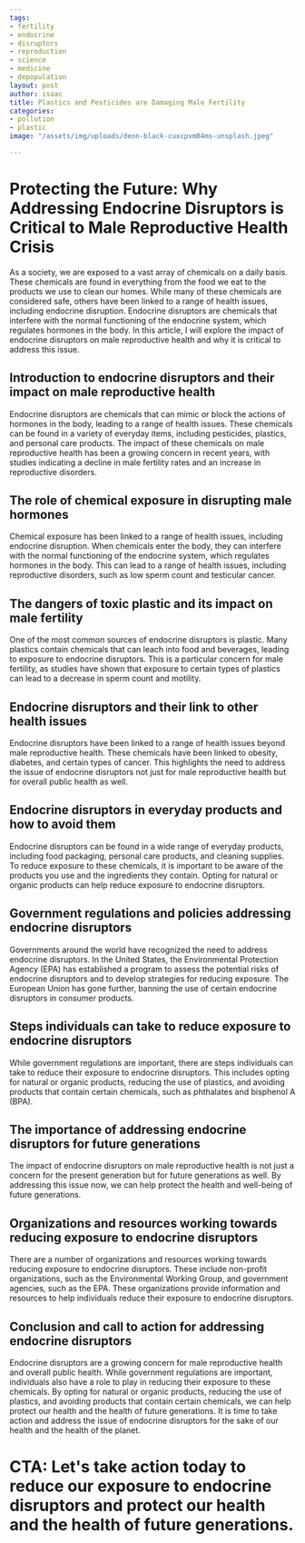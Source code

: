 ```yaml
---
tags:
- fertility
- endocrine
- disruptors
- reproduction
- science
- medicine
- depopulation
layout: post
author: isaac
title: Plastics and Pesticides are Damaging Male Fertility
categories:
- pollution
- plastic
image: "/assets/img/uploads/deon-black-cuxcpvm04ms-unsplash.jpeg"

---
```

# Protecting the Future: Why Addressing Endocrine Disruptors is Critical to Male Reproductive Health Crisis

As a society, we are exposed to a vast array of chemicals on a daily basis. These chemicals are found in everything from the food we eat to the products we use to clean our homes. While many of these chemicals are considered safe, others have been linked to a range of health issues, including endocrine disruption. Endocrine disruptors are chemicals that interfere with the normal functioning of the endocrine system, which regulates hormones in the body. In this article, I will explore the impact of endocrine disruptors on male reproductive health and why it is critical to address this issue.

## Introduction to endocrine disruptors and their impact on male reproductive health

Endocrine disruptors are chemicals that can mimic or block the actions of hormones in the body, leading to a range of health issues. These chemicals can be found in a variety of everyday items, including pesticides, plastics, and personal care products. The impact of these chemicals on male reproductive health has been a growing concern in recent years, with studies indicating a decline in male fertility rates and an increase in reproductive disorders.

## The role of chemical exposure in disrupting male hormones

Chemical exposure has been linked to a range of health issues, including endocrine disruption. When chemicals enter the body, they can interfere with the normal functioning of the endocrine system, which regulates hormones in the body. This can lead to a range of health issues, including reproductive disorders, such as low sperm count and testicular cancer.

## The dangers of toxic plastic and its impact on male fertility

One of the most common sources of endocrine disruptors is plastic. Many plastics contain chemicals that can leach into food and beverages, leading to exposure to endocrine disruptors. This is a particular concern for male fertility, as studies have shown that exposure to certain types of plastics can lead to a decrease in sperm count and motility.

## Endocrine disruptors and their link to other health issues

Endocrine disruptors have been linked to a range of health issues beyond male reproductive health. These chemicals have been linked to obesity, diabetes, and certain types of cancer. This highlights the need to address the issue of endocrine disruptors not just for male reproductive health but for overall public health as well.

## Endocrine disruptors in everyday products and how to avoid them

Endocrine disruptors can be found in a wide range of everyday products, including food packaging, personal care products, and cleaning supplies. To reduce exposure to these chemicals, it is important to be aware of the products you use and the ingredients they contain. Opting for natural or organic products can help reduce exposure to endocrine disruptors.

## Government regulations and policies addressing endocrine disruptors

Governments around the world have recognized the need to address endocrine disruptors. In the United States, the Environmental Protection Agency (EPA) has established a program to assess the potential risks of endocrine disruptors and to develop strategies for reducing exposure. The European Union has gone further, banning the use of certain endocrine disruptors in consumer products.

## Steps individuals can take to reduce exposure to endocrine disruptors

While government regulations are important, there are steps individuals can take to reduce their exposure to endocrine disruptors. This includes opting for natural or organic products, reducing the use of plastics, and avoiding products that contain certain chemicals, such as phthalates and bisphenol A (BPA).

## The importance of addressing endocrine disruptors for future generations

The impact of endocrine disruptors on male reproductive health is not just a concern for the present generation but for future generations as well. By addressing this issue now, we can help protect the health and well-being of future generations.

## Organizations and resources working towards reducing exposure to endocrine disruptors

There are a number of organizations and resources working towards reducing exposure to endocrine disruptors. These include non-profit organizations, such as the Environmental Working Group, and government agencies, such as the EPA. These organizations provide information and resources to help individuals reduce their exposure to endocrine disruptors.

## Conclusion and call to action for addressing endocrine disruptors

Endocrine disruptors are a growing concern for male reproductive health and overall public health. While government regulations are important, individuals also have a role to play in reducing their exposure to these chemicals. By opting for natural or organic products, reducing the use of plastics, and avoiding products that contain certain chemicals, we can help protect our health and the health of future generations. It is time to take action and address the issue of endocrine disruptors for the sake of our health and the health of the planet.

# CTA: Let's take action today to reduce our exposure to endocrine disruptors and protect our health and the health of future generations.